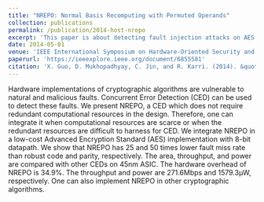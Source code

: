 ```yaml
---
title: "NREPO: Normal Basis Recomputing with Permuted Operands"
collection: publications
permalink: /publication/2014-host-nrepo
excerpt: 'This paper is about detecting fault injection attacks on AES using premutation in normal basis.'
date: 2014-05-01
venue: 'IEEE International Symposium on Hardware-Oriented Security and Trust (HOST)'
paperurl: 'https://ieeexplore.ieee.org/document/6855581'
citation: 'X. Guo, D. Mukhopadhyay, C. Jin, and R. Karri. (2014). &quot;NREPO: Normal Basis Recomputing with Permuted Operands&quot; <i>IEEE International Symposium on Hardware-Oriented Security and Trust (HOST)</i>. '
---
```


Hardware implementations of cryptographic algorithms are vulnerable to natural and malicious faults. Concurrent Error Detection (CED) can be used to detect these faults. We present NREPO, a CED which does not require redundant computational resources in the design. Therefore, one can integrate it when computational resources are scarce or when the redundant resources are difficult to harness for CED. We integrate NREPO in a low-cost Advanced Encryption Standard (AES) implementation with 8-bit datapath. We show that NREPO has 25 and 50 times lower fault miss rate than robust code and parity, respectively. The area, throughput, and power are compared with other CEDs on 45nm ASIC. The hardware overhead of NREPO is 34.9%. The throughput and power are 271.6Mbps and 1579.3μW, respectively. One can also implement NREPO in other cryptographic algorithms.
